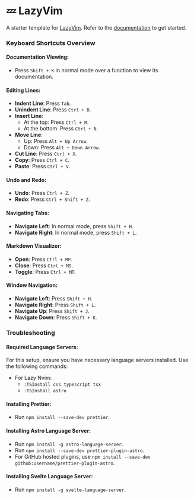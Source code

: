 # 💤 LazyVim

A starter template for [LazyVim](https://github.com/LazyVim/LazyVim).
Refer to the [documentation](https://lazyvim.github.io/installation) to get started.

### Keyboard Shortcuts Overview

#### Documentation Viewing:

- Press `Shift + K` in normal mode over a function to view its documentation.

#### Editing Lines:

- **Indent Line**: Press `Tab`.
- **Unindent Line**: Press `Ctrl + D`.
- **Insert Line**:
  - At the top: Press `Ctrl + M`.
  - At the bottom: Press `Ctrl + N`.
- **Move Line**:
  - Up: Press `Alt + Up Arrow`.
  - Down: Press `Alt + Down Arrow`.
- **Cut Line**: Press `Ctrl + X`.
- **Copy**: Press `Ctrl + C`.
- **Paste**: Press `Ctrl + V`.

#### Undo and Redo:

- **Undo**: Press `Ctrl + Z`.
- **Redo**: Press `Ctrl + Shift + Z`.

#### Navigating Tabs:

- **Navigate Left**: In normal mode, press `Shift + H`.
- **Navigate Right**: In normal mode, press `Shift + L`.

#### Markdown Visualizer:

- **Open**: Press `Ctrl + MP`.
- **Close**: Press `Ctrl + MS`.
- **Toggle**: Press `Ctrl + MT`.

#### Window Navigation:

- **Navigate Left**: Press `Shift + H`.
- **Navigate Right**: Press `Shift + L`.
- **Navigate Up**: Press `Shift + J`.
- **Navigate Down**: Press `Shift + K`.

### Troubleshooting

#### Required Language Servers:

For this setup, ensure you have necessary language servers installed. Use the following commands:

- For Lazy Nvim:
  - `:TSInstall css typescript tsx`
  - `:TSInstall astro`

#### Installing Prettier:

- Run `npm install --save-dev prettier`.

#### Installing Astro Language Server:

- Run `npm install -g astro-language-server`.
- Run `npm install --save-dev prettier-plugin-astro`.
- For GitHub hosted plugins, use `npm install --save-dev github:username/prettier-plugin-astro`.

#### Installing Svelte Language Server:

- Run `npm install -g svelte-language-server`.
